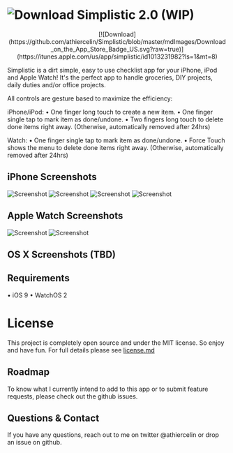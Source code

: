 # ![Download](https://github.com/athiercelin/Simplistic/blob/master/mdImages/Simplistic_icon.png?raw=true) Simplistic 2.0 (WIP)

<center>[![Download](https://github.com/athiercelin/Simplistic/blob/master/mdImages/Download_on_the_App_Store_Badge_US.svg?raw=true)](https://itunes.apple.com/us/app/simplistic/id1013231982?ls=1&mt=8)</center>


Simplistic is a dirt simple, easy to use checklist app for your iPhone, iPod and Apple Watch!
It's the perfect app to handle groceries, DIY projects, daily duties and/or office projects.

All controls are gesture based to maximize the efficiency:

iPhone/iPod: 
• One finger long touch to create a new item.
• One finger single tap to mark item as done/undone.
• Two fingers long touch to delete done items right away. (Otherwise, automatically removed after 24hrs)

Watch:
• One finger single tap to mark item as done/undone.
• Force Touch shows the menu to delete done items right away. (Otherwise, automatically removed after 24hrs)

## iPhone Screenshots
![Screenshot](https://github.com/athiercelin/Simplistic/blob/master/mdImages/Screenshots/iphone1.png?raw=true)
![Screenshot](https://github.com/athiercelin/Simplistic/blob/master/mdImages/Screenshots/iphone2.png?raw=true)
![Screenshot](https://github.com/athiercelin/Simplistic/blob/master/mdImages/Screenshots/iphone3.png?raw=true)
![Screenshot](https://github.com/athiercelin/Simplistic/blob/master/mdImages/Screenshots/iphone4.png?raw=true)

## Apple Watch Screenshots
![Screenshot](https://github.com/athiercelin/Simplistic/blob/master/mdImages/Screenshots/watch1.png?raw=true)
![Screenshot](https://github.com/athiercelin/Simplistic/blob/master/mdImages/Screenshots/watch2.png?raw=true)

## OS X Screenshots (TBD)

## Requirements
• iOS 9
• WatchOS 2


# License
This project is completely open source and under the MIT license. So enjoy and have fun. For full details please see [license.md](LICENSE.md)

## Roadmap
To know what I currently intend to add to this app or to submit feature requests, please check out the github issues.

## Questions & Contact
If you have any questions, reach out to me on twitter @athiercelin or drop an issue on github.
